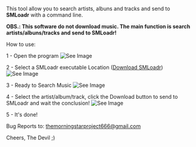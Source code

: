 This tool allow you to search artists, albuns and tracks and send to **SMLoadr** with a command line. 

**OBS.: This software do not download music. The main function is search artists/albuns/tracks and send to SMLoadr!**

How to use: 

1 - Open the program ![See Image](https://imgur.com/iqxo1yL.png)

2 - Select a SMLoadr executable Location ([Download SMLoadr](https://git.teknik.io/SMLoadrDev/SMLoadr/releases)) ![See Image](https://imgur.com/uz7mFL7.png)

3 - Ready to Search Music ![See Image](https://imgur.com/o6ASTbN.png)

4 - Select the artist/album/track, click the Download button to send to SMLoadr and wait the conclusion! ![See Image](https://imgur.com/F6ej47f.png)

5 - It's done!

Bug Reports to: themorningstarproject666@gmail.com

Cheers, The Devil ;)
